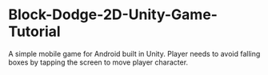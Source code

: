 # Block-Dodge-2D-Unity-Game-Tutorial
A simple mobile game for Android built in Unity. Player needs to avoid falling boxes by tapping the screen to move player character.
